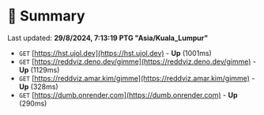 # 📖 Summary
Last updated: **29/8/2024, 7:13:19 PTG "Asia/Kuala_Lumpur"**

- `GET` [https://hst.ujol.dev](https://hst.ujol.dev) - **Up** (1001ms)
- `GET` [https://reddviz.deno.dev/gimme](https://reddviz.deno.dev/gimme) - **Up** (1129ms)
- `GET` [https://reddviz.amar.kim/gimme](https://reddviz.amar.kim/gimme) - **Up** (328ms)
- `GET` [https://dumb.onrender.com](https://dumb.onrender.com) - **Up** (290ms)

